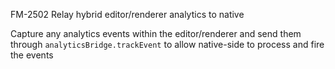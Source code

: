 FM-2502 Relay hybrid editor/renderer analytics to native

Capture any analytics events within the editor/renderer and send them through `analyticsBridge.trackEvent` to allow native-side to process and fire the events
